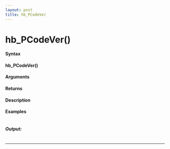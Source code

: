 ```yaml
---
layout: post
title: hb_PCodeVer
---
```


# hb_PCodeVer()


#### Syntax

#### hb_PCodeVer()

#### Arguments

#### Returns

#### Description

#### Examples

```

```

##### Output:

```

```

---